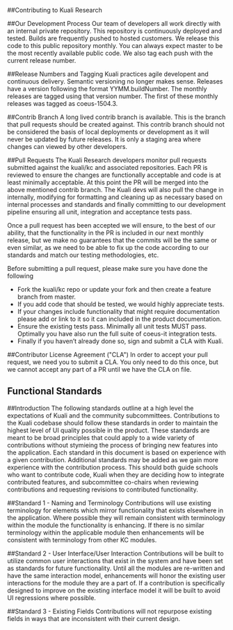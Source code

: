 ##Contributing to Kuali Research

##Our Development Process
Our team of developers all work directly with an internal private repository. This repository is continuously deployed and tested. Builds are frequently pushed to hosted customers. We release this code to this public repository monthly. You can always expect master to be the most recently available public code. We also tag each push with the current release number.

##Release Numbers and Tagging
Kuali practices agile developent and continuous delivery. Semantic versioning no longer makes sense. Releases have a version following the format YYMM.buildNumber. The monthly releases are tagged using that version number. The first of these monthly releases was tagged as coeus-1504.3.

##Contrib Branch
A long lived contrib branch is available. This is the branch that pull requests should be created against. This contrib branch should not be considered the basis of local deployments or development as it will never be updated by future releases. It is only a staging area where changes can viewed by other developers.

##Pull Requests
The Kuali Research developers monitor pull requests submitted against the kuali/kc and associated repositories. Each PR is reviewed to ensure the changes are functionally acceptable and code is at least minimally acceptable. At this point the PR will be merged into the above mentioned contrib branch. The Kuali devs will also pull the change in internally, modifying for formatting and cleaning up as necessary based on internal processes and standards and finally committing to our development pipeline ensuring all unit, integration and acceptance tests pass.

Once a pull request has been accepted we will ensure, to the best of our ability, that the functionality in the PR is included in our next monthly release, but we make no guarantees that the commits will be the same or even similar, as we need to be able to fix up the code according to our standards and match our testing methodologies, etc.

Before submitting a pull request, please make sure you have done the following
* Fork the kuali/kc repo or update your fork and then create a feature branch from master.
* If you add code that should be tested, we would highly appreciate tests.
* If your changes include functionality that might require documentation please add or link to it so it can included in the product documentation.
* Ensure the existing tests pass. Minimally all unit tests MUST pass. Optimally you have also run the full suite of coeus-it integration tests.
* Finally if you haven’t already done so, sign and submit a CLA with Kuali.

##Contributor License Agreement ("CLA")
In order to accept your pull request, we need you to submit a CLA. You only need to do this once, but we cannot accept any part of a PR until we have the CLA on file.

## Functional Standards
##Introduction
The following standards outline at a high level the expectations of Kuali and the community subcommittees. Contributions to the Kuali codebase should follow these standards in order to maintain the highest level of UI quality possible in the product.  These standards are meant to be broad principles that could apply to a wide variety of contributions without stymieing the process of bringing new features into the application.  Each standard in this document is based on experience with a given contribution.  Additional standards may be added as we gain more experience with the contribution process.  This should both guide schools who want to contribute code, Kuali when they are deciding how to integrate contributed features, and subcommittee co-chairs when reviewing contributions and requesting revisions to contributed functionality.

##Standard 1 - Naming and Terminology
Contributions will use existing terminology for elements which mirror functionality that exists elsewhere in the application.  Where possible they will remain consistent with terminology within the module the functionality is enhancing.  If there is no similar terminology within the applicable module then enhancements will be consistent with terminology from other KC modules.

##Standard 2 - User Interface/User Interaction
Contributions will be built to utilize common user interactions that exist in the system and have been set as standards for future functionality.  Until all the modules are re-written and have the same interaction model, enhancements will honor the existing user interactions for the module they are a part of.  If a contribution is specifically designed to improve on the existing interface model it will be built to avoid UI regressions where possible.

##Standard 3 - Existing Fields
Contributions will not repurpose existing fields in ways that are inconsistent with their current design.
